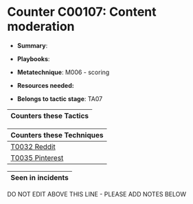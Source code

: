 # Counter C00107: Content moderation

* **Summary**: 

* **Playbooks**: 

* **Metatechnique**: M006 - scoring

* **Resources needed:** 

* **Belongs to tactic stage**: TA07


| Counters these Tactics |
| ---------------------- |



| Counters these Techniques |
| ------------------------- |
| [T0032 Reddit](../techniques/T0032.md) |
| [T0035 Pinterest](../techniques/T0035.md) |



| Seen in incidents |
| ----------------- |


DO NOT EDIT ABOVE THIS LINE - PLEASE ADD NOTES BELOW
